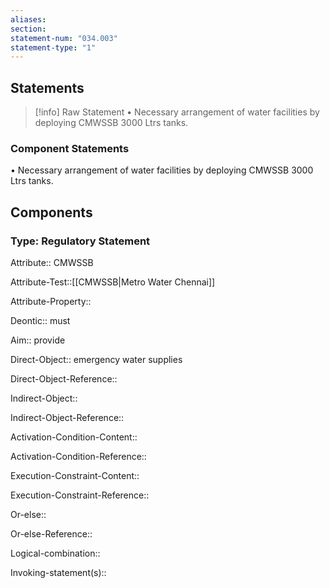 ```yaml
---
aliases: 
section: 
statement-num: "034.003"
statement-type: "1"
---
```

## Statements 
> [!info] Raw Statement
> • Necessary arrangement of water facilities by deploying CMWSSB 3000 Ltrs tanks. 
> 

### Component Statements
• Necessary arrangement of water facilities by deploying CMWSSB 3000 Ltrs tanks. 
## Components
### Type: Regulatory Statement
Attribute:: CMWSSB

Attribute-Test::[[CMWSSB|Metro Water Chennai]]

Attribute-Property::


Deontic:: must


Aim:: provide


Direct-Object:: emergency water supplies

Direct-Object-Reference:: 


Indirect-Object::

Indirect-Object-Reference:: 


Activation-Condition-Content::

Activation-Condition-Reference:: 


Execution-Constraint-Content::

Execution-Constraint-Reference:: 


Or-else::

Or-else-Reference:: 


Logical-combination::


Invoking-statement(s)::
